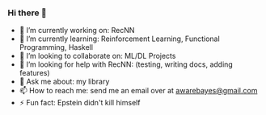 ### Hi there 👋

- 🔭 I’m currently working on: RecNN
- 🌱 I’m currently learning: Reinforcement Learning, Functional Programming, Haskell
- 👯 I’m looking to collaborate on: ML/DL Projects
- 🤔 I’m looking for help with RecNN: (testing, writing docs, adding features)
- 💬 Ask me about: my library
- 📫 How to reach me: send me an email over at awarebayes@gmail.com
- ⚡ Fun fact: Epstein didn't kill himself
